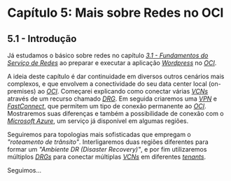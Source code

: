 # Capítulo 5: Mais sobre Redes no OCI

## 5.1 - Introdução

Já estudamos o básico sobre redes no capítulo _[3.1 - Fundamentos do Serviço de Redes](https://github.com/daniel-armbrust/oci-book/blob/main/chapter-3/3-1_fundamentos-redes.md)_ ao preparar e executar a aplicação _[Wordpress](https://pt.wikipedia.org/wiki/WordPress)_ no _[OCI](https://www.oracle.com/cloud/)_. 

A ideia deste capítulo é dar continuidade em diversos outros cenários mais complexos, e que envolvem a conectividade do seu data center local (on-premises) ao _[OCI](https://www.oracle.com/cloud/)_. Começarei explicando como conectar várias _[VCNs](https://docs.oracle.com/pt-br/iaas/Content/Network/Tasks/managingVCNs_topic-Overview_of_VCNs_and_Subnets.htm)_ através de um recurso chamado _[DRG](https://docs.oracle.com/pt-br/iaas/Content/Network/Tasks/managingDRGs.htm)_. Em seguida criaremos uma _[VPN](https://pt.wikipedia.org/wiki/Rede_privada_virtual)_ e _[FastConnect](https://docs.oracle.com/pt-br/iaas/Content/Network/Concepts/fastconnect.htm)_, que permitem um tipo de conexão permanente ao _[OCI](https://www.oracle.com/cloud/)_. Mostraremos suas diferenças e também a possibilidade de conexão com o _[Microsoft Azure](https://docs.oracle.com/pt-br/iaas/Content/Network/Concepts/azure.htm)_, um serviço já disponível em algumas regiões.

Seguiremos para topologias mais sofisticadas que empregam o _"roteamento de trânsito"_. Interligaremos duas regiões diferentes para formar um _"Ambiente DR (Disaster Recovery)"_, e por fim utilizaremos múltiplos _[DRGs](https://docs.oracle.com/pt-br/iaas/Content/Network/Tasks/managingDRGs.htm)_ para conectar múltiplas _[VCNs](https://docs.oracle.com/pt-br/iaas/Content/Network/Tasks/managingVCNs_topic-Overview_of_VCNs_and_Subnets.htm)_ em diferentes _[tenants](https://docs.oracle.com/pt-br/iaas/Content/Identity/Tasks/managingtenancy.htm)_.

Seguimos...